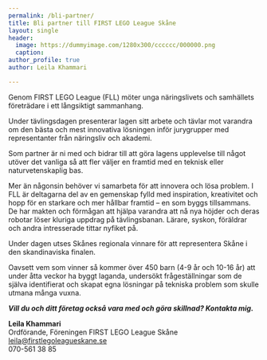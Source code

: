 ```yaml
---
permalink: /bli-partner/
title: Bli partner till FIRST LEGO League Skåne
layout: single
header:
  image: https://dummyimage.com/1280x300/cccccc/000000.png
  caption: 
author_profile: true
author: Leila Khammari

---
```


Genom FIRST LEGO League (FLL) möter unga näringslivets och samhällets företrädare i ett långsiktigt sammanhang.

Under tävlingsdagen presenterar lagen sitt arbete och tävlar mot varandra om den bästa och mest innovativa lösningen inför jurygrupper med representanter från näringsliv och akademi.

Som partner är ni med och bidrar till att göra lagens upplevelse till något utöver det vanliga så att fler väljer en framtid med en teknisk eller naturvetenskaplig bas.

Mer än någonsin behöver vi samarbeta för att innovera och lösa problem. I FLL är deltagarna del av en gemenskap fylld med inspiration, kreativitet och hopp för en starkare och mer hållbar framtid – en som byggs tillsammans. De har makten och förmågan att hjälpa varandra att nå nya höjder och deras robotar löser kluriga uppdrag på tävlingsbanan. Lärare, syskon, föräldrar och andra intresserade tittar nyfiket på.

Under dagen utses Skånes regionala vinnare för att representera Skåne i den skandinaviska finalen.

Oavsett vem som vinner så kommer över 450 barn (4-9 år och 10-16 år) att under åtta veckor ha byggt laganda, undersökt frågeställningar som de själva identifierat och skapat egna lösningar på tekniska problem som skulle utmana många vuxna.

_**Vill du och ditt företag också vara med och göra skillnad? Kontakta mig.**_

**Leila Khammari**  
Ordförande, Föreningen FIRST LEGO League Skåne  
[leila@firstlegoleagueskane.se](mailto:leila@firstlegoleagueskane.se)  
070-561 38 85